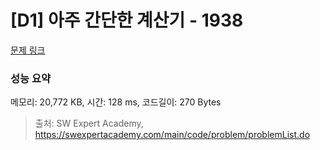 # [D1] 아주 간단한 계산기 - 1938 

[문제 링크](https://swexpertacademy.com/main/code/problem/problemDetail.do?contestProbId=AV5PjsYKAMIDFAUq) 

### 성능 요약

메모리: 20,772 KB, 시간: 128 ms, 코드길이: 270 Bytes



> 출처: SW Expert Academy, https://swexpertacademy.com/main/code/problem/problemList.do